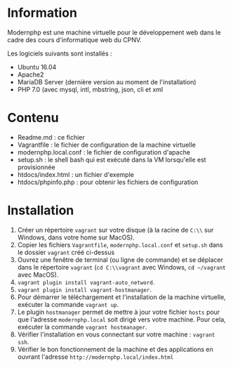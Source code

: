 Information
===========

Modernphp est une machine virtuelle pour le développement web dans le cadre
des cours d'informatique web du CPNV.

Les logiciels suivants sont installés :

* Ubuntu 16.04
* Apache2
* MariaDB Server (dernière version au moment de l'installation)
* PHP 7.0 (avec mysql, intl, mbstring, json, cli et xml


Contenu
=======

* Readme.md : ce fichier
* Vagrantfile : le fichier de configuration de la machine virtuelle
* modernphp.local.conf : le fichier de configuration d'apache
* setup.sh : le shell bash qui est exécuté dans la VM lorsqu'elle est provisionnée 
* htdocs/index.html : un fichier d'exemple
* htdocs/phpinfo.php : pour obtenir les fichiers de configuration

Installation
============

1. Créer un répertoire `vagrant` sur votre disque (à la racine de `C:\\` sur Windows, dans votre home sur MacOS).
2. Copier les fichiers `Vagrantfile`, `modernphp.local.conf` et `setup.sh` dans le dossier `vagrant` créé ci-dessus
3. Ouvrez une fenêtre de terminal (ou ligne de commande) et se déplacer dans le répertoire `vagrant`
   (`cd C:\\vagrant` avec Windows, `cd ~/vagrant` avec MacOS).
4. `vagrant plugin install vagrant-auto_netword`.
5. `vagrant plugin install vagrant-hostmanager`.
6. Pour démarrer le téléchargement et l'installation de la machine virtuelle, exécuter la commande `vagrant up`.
7. Le plugin `hostmanager` permet de mettre à jour votre fichier `hosts` pour que l'adresse `modernphp.local` soit
   dirigé vers votre machine. Pour cela, exécuter la commande `vagrant hostmanager`.
8. Vérifier l'installation en vous connectant sur votre machine : `vagrant ssh`.
9. Vérifier le bon fonctionnement de la machine et des applications en ouvrant l'adresse `http://modernphp.local/index.html`
